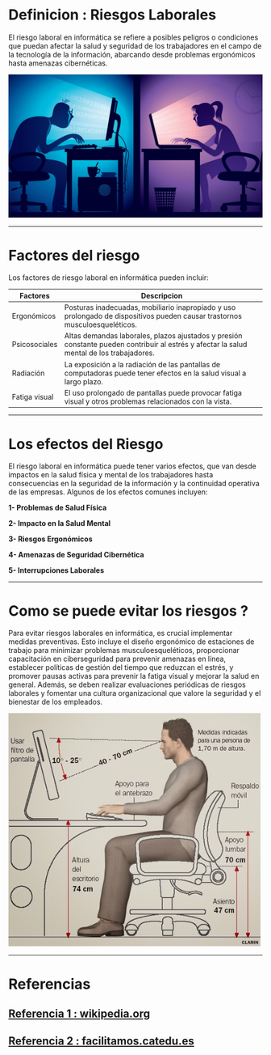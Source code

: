 # Definicion : Riesgos Laborales 


El riesgo laboral en informática se refiere a posibles peligros o condiciones que puedan afectar la salud y seguridad de los trabajadores en el campo de la tecnología de la información, abarcando desde problemas ergonómicos hasta amenazas cibernéticas.


<img src="/img/13.jpg" alt="foto" width="600px">

***
# Factores del riesgo

Los factores de riesgo laboral en informática pueden incluir:

  | Factores      | Descripcion |
| ----------- | ----------- |
| Ergonómicos      |  Posturas inadecuadas, mobiliario inapropiado y uso prolongado de dispositivos pueden causar trastornos musculoesqueléticos.       |
| Psicosociales   | Altas demandas laborales, plazos ajustados y presión constante pueden contribuir al estrés y afectar la salud mental de los trabajadores.        |
| Radiación   | La exposición a la radiación de las pantallas de computadoras puede tener efectos en la salud visual a largo plazo.        |
| Fatiga visual   | El uso prolongado de pantallas puede provocar fatiga visual y otros problemas relacionados con la vista.        |


***
# Los efectos del Riesgo 

El riesgo laboral en informática puede tener varios efectos, que van desde impactos en la salud física y mental de los trabajadores hasta consecuencias en la seguridad de la información y la continuidad operativa de las empresas. Algunos de los efectos comunes incluyen:

    
**1- Problemas de Salud Física**

**2- Impacto en la Salud Mental**

  **3- Riesgos Ergonómicos**
  
  **4- Amenazas de Seguridad Cibernética**
    
   **5- Interrupciones Laborales**
   
***
# Como se puede evitar los riesgos ?

Para evitar riesgos laborales en informática, es crucial implementar medidas preventivas. Esto incluye el diseño ergonómico de estaciones de trabajo para minimizar problemas musculoesqueléticos, proporcionar capacitación en ciberseguridad para prevenir amenazas en línea, establecer políticas de gestión del tiempo que reduzcan el estrés, y promover pausas activas para prevenir la fatiga visual y mejorar la salud en general. Además, se deben realizar evaluaciones periódicas de riesgos laborales y fomentar una cultura organizacional que valore la seguridad y el bienestar de los empleados.

<img src="/img/info6.jpg" alt="foto" width="500px">


***


# Referencias
## [Referencia 1 : wikipedia.org](https://en.wikipedia.org/wiki/Occupational_hazard)
## [Referencia 2 : facilitamos.catedu.es](https://facilitamos.catedu.es/previo/fpinformatica/INFOR_U2_1_riesgo_laboral_y_medio_ambienteZIP/wiki_sobre_los_riesgos_laborables_y_las_medidas_preventivas.html)










